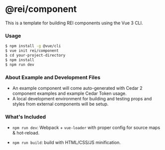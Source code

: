 # @rei/component
This is a template for building REI components using the Vue 3 CLI.

### Usage
``` bash
$ npm install -g @vue/cli
$ vue init rei/component
$ cd your-project-directory
$ npm install
$ npm run dev
```
### About Example and Development Files
* An example component will come auto-generated with Cedar 2 component examples and example Cedar Token usage.
* A local development environment for building and testing props and styles from external components will be setup.

### What's Included

- `npm run dev`: Webpack + `vue-loader` with proper config for source maps & hot-reload.

- `npm run build`: build with HTML/CSS/JS minification.
